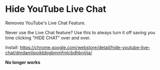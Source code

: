 # Hide YouTube Live Chat

Removes YouTube's Live Chat Feature.

Never use the Live Chat feature? Use this to always turn it off saving you time clicking "HIDE CHAT" over and over.

Install: https://chrome.google.com/webstore/detail/hide-youtube-live-chat/dmdamlipoikbbjgbmmfmlcbdhbnijija/

**No longer works**
